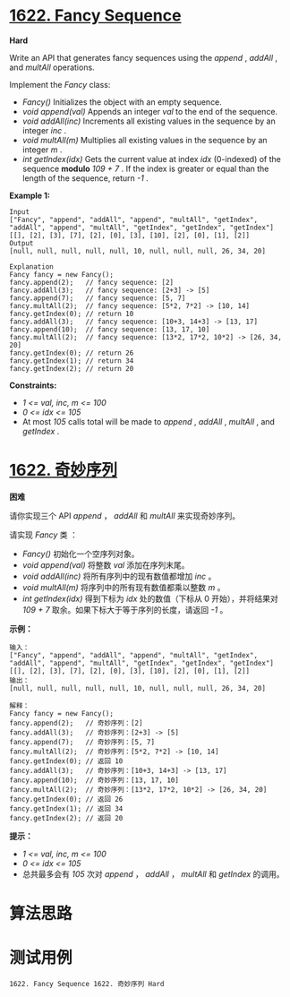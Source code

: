 # [1622. Fancy Sequence][enTitle]

**Hard**

Write an API that generates fancy sequences using the  *append* ,  *addAll* , and  *multAll*  operations.

Implement the  *Fancy*  class:

-  *Fancy()*  Initializes the object with an empty sequence. 
-  *void append(val)*  Appends an integer  *val*  to the end of the sequence. 
-  *void addAll(inc)*  Increments all existing values in the sequence by an integer  *inc* . 
-  *void multAll(m)*  Multiplies all existing values in the sequence by an integer  *m* . 
-  *int getIndex(idx)*  Gets the current value at index  *idx*  (0-indexed) of the sequence **modulo**   *109 + 7* . If the index is greater or equal than the length of the sequence, return  *-1* .



**Example 1:** 

```
Input
["Fancy", "append", "addAll", "append", "multAll", "getIndex", "addAll", "append", "multAll", "getIndex", "getIndex", "getIndex"]
[[], [2], [3], [7], [2], [0], [3], [10], [2], [0], [1], [2]]
Output
[null, null, null, null, null, 10, null, null, null, 26, 34, 20]

Explanation
Fancy fancy = new Fancy();
fancy.append(2);   // fancy sequence: [2]
fancy.addAll(3);   // fancy sequence: [2+3] -> [5]
fancy.append(7);   // fancy sequence: [5, 7]
fancy.multAll(2);  // fancy sequence: [5*2, 7*2] -> [10, 14]
fancy.getIndex(0); // return 10
fancy.addAll(3);   // fancy sequence: [10+3, 14+3] -> [13, 17]
fancy.append(10);  // fancy sequence: [13, 17, 10]
fancy.multAll(2);  // fancy sequence: [13*2, 17*2, 10*2] -> [26, 34, 20]
fancy.getIndex(0); // return 26
fancy.getIndex(1); // return 34
fancy.getIndex(2); // return 20

```



**Constraints:** 

-  *1 <= val, inc, m <= 100*  
-  *0 <= idx <= 105*  
- At most  *105*  calls total will be made to  *append* ,  *addAll* ,  *multAll* , and  *getIndex* .


# [1622. 奇妙序列][cnTitle]

**困难**

请你实现三个 API  *append* ， *addAll*  和  *multAll*  来实现奇妙序列。

请实现  *Fancy*  类 ：

-  *Fancy()*  初始化一个空序列对象。 
-  *void append(val)*  将整数  *val*  添加在序列末尾。 
-  *void addAll(inc)*  将所有序列中的现有数值都增加  *inc*  。 
-  *void multAll(m)*  将序列中的所有现有数值都乘以整数  *m*  。 
-  *int getIndex(idx)*  得到下标为  *idx*  处的数值（下标从 0 开始），并将结果对  *109 + 7*  取余。如果下标大于等于序列的长度，请返回  *-1*  。



**示例：** 

```
输入：
["Fancy", "append", "addAll", "append", "multAll", "getIndex", "addAll", "append", "multAll", "getIndex", "getIndex", "getIndex"]
[[], [2], [3], [7], [2], [0], [3], [10], [2], [0], [1], [2]]
输出：
[null, null, null, null, null, 10, null, null, null, 26, 34, 20]

解释：
Fancy fancy = new Fancy();
fancy.append(2);   // 奇妙序列：[2]
fancy.addAll(3);   // 奇妙序列：[2+3] -> [5]
fancy.append(7);   // 奇妙序列：[5, 7]
fancy.multAll(2);  // 奇妙序列：[5*2, 7*2] -> [10, 14]
fancy.getIndex(0); // 返回 10
fancy.addAll(3);   // 奇妙序列：[10+3, 14+3] -> [13, 17]
fancy.append(10);  // 奇妙序列：[13, 17, 10]
fancy.multAll(2);  // 奇妙序列：[13*2, 17*2, 10*2] -> [26, 34, 20]
fancy.getIndex(0); // 返回 26
fancy.getIndex(1); // 返回 34
fancy.getIndex(2); // 返回 20

```



**提示：** 

-  *1 <= val, inc, m <= 100*  
-  *0 <= idx <= 105*  
- 总共最多会有  *105*  次对  *append* ， *addAll* ， *multAll*  和  *getIndex*  的调用。




# 算法思路

# 测试用例
```
1622. Fancy Sequence 1622. 奇妙序列 Hard
```

[enTitle]: https://leetcode.com/problems/fancy-sequence/
[cnTitle]: https://leetcode-cn.com/problems/fancy-sequence/
